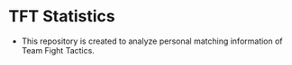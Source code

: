 # TFT Statistics

- This repository is created to analyze personal matching information of Team Fight Tactics.
